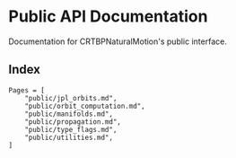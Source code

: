 # Public API Documentation

Documentation for CRTBPNaturalMotion's public interface.

## Index 
```@index
Pages = [
    "public/jpl_orbits.md", 
    "public/orbit_computation.md", 
    "public/manifolds.md",
    "public/propagation.md",
    "public/type_flags.md",
    "public/utilities.md",
]
```

